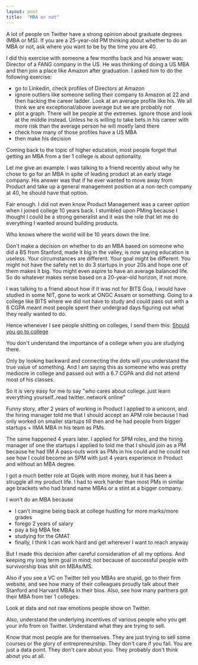 ```yaml
---
layout: post
title:  "MBA or not"
---
```


A lot of people on Twitter have a strong opinion about graduate degrees (MBA or MS). If you are a 25-year-old PM thinking about whether to do an MBA or not, ask where you want to be by the time you are 40.

I did this exercise with someone a few months back and his answer was: Director of a FANG company in the US. He was thinking of doing a US MBA and then join a place like Amazon after graduation. I asked him to do the following exercise:
  - go to Linkedin, check profiles of Directors at Amazon
  - ignore outliers like someone selling their company to Amazon at 22 and then hacking the career ladder. Look at an average profile like his. We all think we are exceptional/above average but we are probably not
  - plot a graph. There will be people at the extremes. Ignore those and look at the middle instead. Unless he is willing to take bets in his career with more risk than the average person he will mostly land there
  - check how many of those profiles have a US MBA
  - then make his decision

Coming back to the topic of higher education, most people forget that getting an MBA from a tier 1 college is about optionality.

Let me give an example. I was talking to a friend recently about why he chose to go for an MBA in spite of leading product at an early stage company. His answer was that if he ever wanted to move away from Product and take up a general management position at a non-tech company at 40, he should have that option.

Fair enough. I did not even know Product Management was a career option when I joined college 10 years back. I stumbled upon PMing because I thought I could be a strong generalist and it was the role that let me do everything I wanted around building products.

Who knows where the world will be 10 years down the line.

Don't make a decision on whether to do an MBA based on someone who did a BS from Stanford, made it big in the valley, is now saying education is useless. Your circumstances are different. Your goal might be different. You might not have the safety net to do 3 startups in your 20s and hope one of them makes it big. You might even aspire to have an average balanced life. So do whatever makes sense based on a 20-year-old horizon, if not more.

I was talking to a friend about how if it was not for BITS Goa, I would have studied in some NIT, gone to work at ONGC Assam or something. Going to a college like BITS where we did not have to study and could pass out with a 6 CGPA meant most people spent their undergrad days figuring out what they really wanted to do.

Hence whenever I see people shitting on colleges, I send them this: [Should you go to college](https://linkedin.com/pulse/should-you-go-college-manas-j-saloi/)

You don't understand the importance of a college when you are studying there.

Only by looking backward and connecting the dots will you understand the true value of something. And I am saying this as someone who was pretty mediocre in college and passed out with a 6.7 CGPA and did not attend most of his classes.

So it is very easy for me to say "who cares about college..just learn everything yourself..read twitter..network online"

Funny story, after 2 years of working in Product I applied to a unicorn, and the hiring manager told me that I should accept an APM role because I had only worked on smaller startups till then and he had people from bigger startups + IIMA MBA in his team as PMs.

The same happened 4 years later. I applied for SPM roles, and the hiring manager of one the startups I applied to told me that I should join as a PM because he had IIM A pass-outs work as PMs in his could and he could not see how I could become an SPM with just 4 years experience in Product and without an MBA degree.

I got a much better role at Gojek with more money, but it has been a struggle all my product life. I had to work harder than most PMs in similar age brackets who had brand name MBAs or a stint at a bigger company.

I won't do an MBA because
  - I can't imagine being back at college hustling for more marks/more grades
  - forego 2 years of salary
  - pay a big MBA fee
  - studying for the GMAT
  - finally, I think I can work hard and get wherever I want to reach anyway

But I made this decision after careful consideration of all my options. And keeping my long term goal in mind; not because of successful people with survivorship bias shit on MBAs/MS.

Also if you see a VC on Twitter tell you MBAs are stupid, go to their firm website, and see how many of their colleagues proudly talk about their Stanford and Harvard MBAs in their bios. Also, see how many partners got their MBA from tier 1 colleges.

Look at data and not raw emotions people show on Twitter.

Also, understand the underlying incentives of various people who you get your info from on Twitter. Understand what they are trying to sell.

Know that most people are for themselves. They are just trying to sell some courses or the glory of entrepreneurship. They don't care if you fail. You are just a data point. They don't care about you. They probably don't think about you at all.
